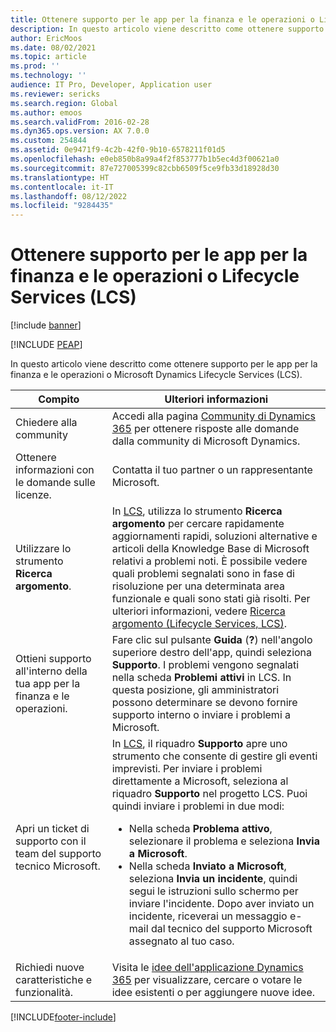 ```yaml
---
title: Ottenere supporto per le app per la finanza e le operazioni o Lifecycle Services (LCS)
description: In questo articolo viene descritto come ottenere supporto per le app per la finanza e le operazioni o Microsoft Dynamics Lifecycle Services (LCS).
author: EricMoos
ms.date: 08/02/2021
ms.topic: article
ms.prod: ''
ms.technology: ''
audience: IT Pro, Developer, Application user
ms.reviewer: sericks
ms.search.region: Global
ms.author: emoos
ms.search.validFrom: 2016-02-28
ms.dyn365.ops.version: AX 7.0.0
ms.custom: 254844
ms.assetid: 0e9471f9-4c2b-42f0-9b10-6578211f01d5
ms.openlocfilehash: e0eb850b8a99a4f2f853777b1b5ec4d3f00621a0
ms.sourcegitcommit: 87e727005399c82cbb6509f5ce9fb33d18928d30
ms.translationtype: HT
ms.contentlocale: it-IT
ms.lasthandoff: 08/12/2022
ms.locfileid: "9284435"
---
```

# <a name="get-support-for-finance-and-operations-apps-or-lifecycle-services-lcs"></a>Ottenere supporto per le app per la finanza e le operazioni o Lifecycle Services (LCS)

[!include [banner](../includes/banner.md)]


[!INCLUDE [PEAP](../../../includes/peap-2.md)]

In questo articolo viene descritto come ottenere supporto per le app per la finanza e le operazioni o Microsoft Dynamics Lifecycle Services (LCS). 

<table>
<thead>
<tr>
<th>Compito</th>
<th>Ulteriori informazioni</th>
</tr>
</thead>
<tbody>
<tr>
<td>Chiedere alla community</td>
<td>Accedi alla pagina <a href="https://community.dynamics.com/">Community di Dynamics 365</a> per ottenere risposte alle domande dalla community di Microsoft Dynamics.</td>
</tr>
<tr>
<td>Ottenere informazioni con le domande sulle licenze.</td>
<td>Contatta il tuo partner o un rappresentante Microsoft.</td>
</tr>
<tr>
<td>Utilizzare lo strumento <strong>Ricerca argomento</strong>.</td>
<td>In <a href="https://lcs.dynamics.com/">LCS</a>, utilizza lo strumento <strong>Ricerca argomento</strong> per cercare rapidamente aggiornamenti rapidi, soluzioni alternative e articoli della Knowledge Base di Microsoft relativi a problemi noti. È possibile vedere quali problemi segnalati sono in fase di risoluzione per una determinata area funzionale e quali sono stati già risolti. Per ulteriori informazioni, vedere <a href="issue-search-lcs.md">Ricerca argomento (Lifecycle Services, LCS)</a>.</td>
</tr>
<tr>
<td>Ottieni supporto all'interno della tua app per la finanza e le operazioni.</td>
<td>Fare clic sul pulsante <strong>Guida</strong> (<strong>?</strong>) nell'angolo superiore destro dell'app, quindi seleziona <strong>Supporto</strong>. I problemi vengono segnalati nella scheda <strong>Problemi attivi</strong> in LCS. In questa posizione, gli amministratori possono determinare se devono fornire supporto interno o inviare i problemi a Microsoft.</td>
</tr>
<tr>
<td>Apri un ticket di supporto con il team del supporto tecnico Microsoft.</td>
<td>In <a href="https://lcs.dynamics.com/">LCS</a>, il riquadro <strong>Supporto</strong> apre uno strumento che consente di gestire gli eventi imprevisti. Per inviare i problemi direttamente a Microsoft, seleziona al riquadro <strong>Supporto</strong> nel progetto LCS. Puoi quindi inviare i problemi in due modi:
<ul>
<li>Nella scheda <strong>Problema attivo</strong>, selezionare il problema e seleziona <strong>Invia a Microsoft</strong>.</li>
<li>Nella scheda <strong>Inviato a Microsoft</strong>, seleziona <strong>Invia un incidente</strong>, quindi segui le istruzioni sullo schermo per inviare l'incidente. Dopo aver inviato un incidente, riceverai un messaggio e-mail dal tecnico del supporto Microsoft assegnato al tuo caso.</li>
</ul>
</td>
</tr>
<tr>
<td>Richiedi nuove caratteristiche e funzionalità.</td>
<td>Visita le <a href="https://experience.dynamics.com/ideas/">idee dell'applicazione Dynamics 365</a> per visualizzare, cercare o votare le idee esistenti o per aggiungere nuove idee.</td>
</tr>
</tbody>
</table>


[!INCLUDE[footer-include](../../../includes/footer-banner.md)]

